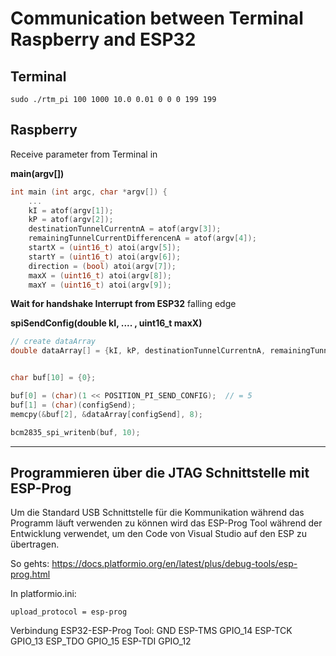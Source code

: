 # Communication between Terminal Raspberry and ESP32
## Terminal
``sudo ./rtm_pi 100 1000 10.0 0.01 0 0 0 199 199``

## Raspberry
Receive parameter from Terminal in 

**main(argv[])**

```c   
int main (int argc, char *argv[]) {
    ...
    kI = atof(argv[1]);                                
    kP = atof(argv[2]);
    destinationTunnelCurrentnA = atof(argv[3]); 
    remainingTunnelCurrentDifferencenA = atof(argv[4]); 
    startX = (uint16_t) atoi(argv[5]);
    startY = (uint16_t) atoi(argv[6]);
    direction = (bool) atoi(argv[7]);
    maxX = (uint16_t) atoi(argv[8]);
    maxY = (uint16_t) atoi(argv[9]);
```

**Wait for handshake Interrupt from ESP32** falling edge



**spiSendConfig(double kI, .... , uint16_t maxX)** 
```c 
// create dataArray
double dataArray[] = {kI, kP, destinationTunnelCurrentnA, remainingTunnelCurrentDifferencenA, (double) startX, (double) startY, (double) direction, (double) maxX, (double) maxY};


char buf[10] = {0};

buf[0] = (char)(1 << POSITION_PI_SEND_CONFIG);  // = 5
buf[1] = (char)(configSend);
memcpy(&buf[2], &dataArray[configSend], 8);

bcm2835_spi_writenb(buf, 10);
```



---
## Programmieren über die JTAG Schnittstelle mit ESP-Prog

Um die Standard USB Schnittstelle für die Kommunikation während das Programm läuft verwenden zu können wird das ESP-Prog Tool während der Entwicklung verwendet, um den Code von Visual Studio auf den ESP zu übertragen. 

So gehts: 
https://docs.platformio.org/en/latest/plus/debug-tools/esp-prog.html

In platformio.ini:

``upload_protocol = esp-prog``

Verbindung ESP32-ESP-Prog Tool:
GND
ESP-TMS GPIO_14
ESP-TCK GPIO_13
ESP_TDO GPIO_15
ESP-TDI GPIO_12











